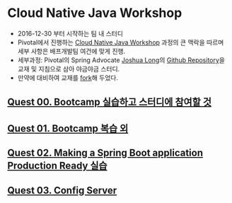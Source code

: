 # Cloud Native Java Workshop
* 2016-12-30 부터 시작하는 팀 내 스터디
* Pivotal에서 진행하는 [Cloud Native Java Workshop](https://pivotal.io/cloud-native-workshop) 과정의 큰 맥락을 따르며 세부 사항은 배프개발팀 여건에 맞게 진행.
* 세부과정: Pivotal의 Spring Advocate [Joshua Long](https://spring.io/team/jlong)의 [Github Repository](https://github.com/joshlong/cloud-native-workshop)을 교재 및 지침으로 삼아 야금야금 스터디.
* 만약에 대비하여 교재를 [fork](https://github.com/johngrib/cloud-native-workshop)해 두었다.

## [Quest 00. Bootcamp 실습하고 스터디에 참여할 것](quest00.md)
## [Quest 01. Bootcamp 복습 외](quest01.md)
## [Quest 02. Making a Spring Boot application Production Ready 실습](quest02.md)
## [Quest 03. Config Server](quest03.md)

